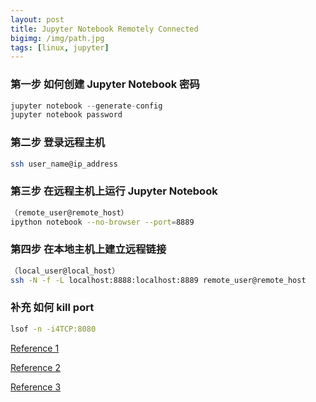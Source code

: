 ```yaml
---
layout: post
title: Jupyter Notebook Remotely Connected
bigimg: /img/path.jpg
tags: [linux, jupyter]
---
```


### 第一步 如何创建 Jupyter Notebook 密码
```python
jupyter notebook --generate-config
jupyter notebook password
```
### 第二步 登录远程主机
```bash
ssh user_name@ip_address 
```
### 第三步 在远程主机上运行 Jupyter Notebook
```bash
（remote_user@remote_host）
ipython notebook --no-browser --port=8889
```
### 第四步 在本地主机上建立远程链接
```bash
（local_user@local_host）
ssh -N -f -L localhost:8888:localhost:8889 remote_user@remote_host
```
### 补充 如何 kill port
```bash
lsof -n -i4TCP:8080 
```

[Reference 1](https://coderwall.com/p/ohk6cg/remote-access-to-ipython-notebooks-via-ssh)

[Reference 2](https://www.digitalocean.com/community/tutorials/how-to-use-ssh-to-connect-to-a-remote-server-in-ubuntu)

[Reference 3](https://stackoverflow.com/questions/24387451/how-can-i-kill-whatever-process-is-using-port-8080-so-that-i-can-vagrant-up)
